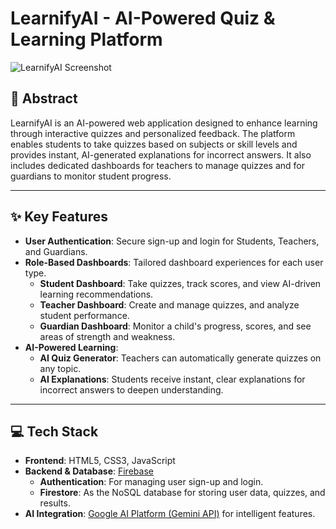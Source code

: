 # LearnifyAI - AI-Powered Quiz & Learning Platform

![LearnifyAI Screenshot](https://i.imgur.com/eBvB1vS.png)

## 🚀 Abstract

LearnifyAI is an AI-powered web application designed to enhance learning through interactive quizzes and personalized feedback. The platform enables students to take quizzes based on subjects or skill levels and provides instant, AI-generated explanations for incorrect answers. It also includes dedicated dashboards for teachers to manage quizzes and for guardians to monitor student progress.

---

## ✨ Key Features

* **User Authentication**: Secure sign-up and login for Students, Teachers, and Guardians.
* **Role-Based Dashboards**: Tailored dashboard experiences for each user type.
    * **Student Dashboard**: Take quizzes, track scores, and view AI-driven learning recommendations.
    * **Teacher Dashboard**: Create and manage quizzes, and analyze student performance.
    * **Guardian Dashboard**: Monitor a child's progress, scores, and see areas of strength and weakness.
* **AI-Powered Learning**:
    * **AI Quiz Generator**: Teachers can automatically generate quizzes on any topic.
    * **AI Explanations**: Students receive instant, clear explanations for incorrect answers to deepen understanding.

---

## 💻 Tech Stack

* **Frontend**: HTML5, CSS3, JavaScript
* **Backend & Database**: [Firebase](https://firebase.google.com/)
    * **Authentication**: For managing user sign-up and login.
    * **Firestore**: As the NoSQL database for storing user data, quizzes, and results.
* **AI Integration**: [Google AI Platform (Gemini API)](https://ai.google.dev/) for intelligent features.